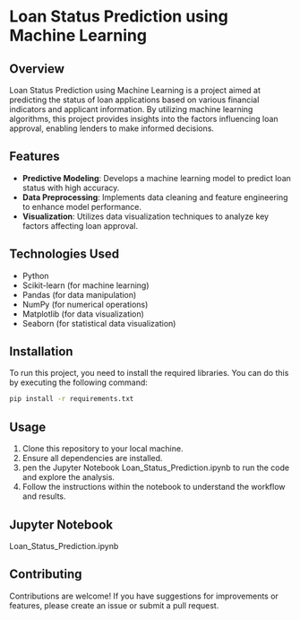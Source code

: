 # Loan Status Prediction using Machine Learning

## Overview
Loan Status Prediction using Machine Learning is a project aimed at predicting the status of loan applications based on various financial indicators and applicant information. By utilizing machine learning algorithms, this project provides insights into the factors influencing loan approval, enabling lenders to make informed decisions.

## Features
- **Predictive Modeling**: Develops a machine learning model to predict loan status with high accuracy.
- **Data Preprocessing**: Implements data cleaning and feature engineering to enhance model performance.
- **Visualization**: Utilizes data visualization techniques to analyze key factors affecting loan approval.

## Technologies Used
- Python
- Scikit-learn (for machine learning)
- Pandas (for data manipulation)
- NumPy (for numerical operations)
- Matplotlib (for data visualization)
- Seaborn (for statistical data visualization)

## Installation
To run this project, you need to install the required libraries. You can do this by executing the following command:

```bash
pip install -r requirements.txt
```

## Usage
1. Clone this repository to your local machine.
2. Ensure all dependencies are installed.
3. pen the Jupyter Notebook Loan_Status_Prediction.ipynb to run the code and explore the analysis.
4. Follow the instructions within the notebook to understand the workflow and results.

## Jupyter Notebook
Loan_Status_Prediction.ipynb

## Contributing
Contributions are welcome! If you have suggestions for improvements or features, please create an issue or submit a pull request.
